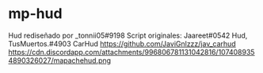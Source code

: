 # mp-hud
Hud rediseñado por _tonnii05#9198 
Script originales: Jaareet#0542 Hud, TusMuertos.#4903 CarHud  https://github.com/JaviGnlzzz/jav_carhud 
https://cdn.discordapp.com/attachments/996806781131042816/1074089354890326027/mapachehud.png
